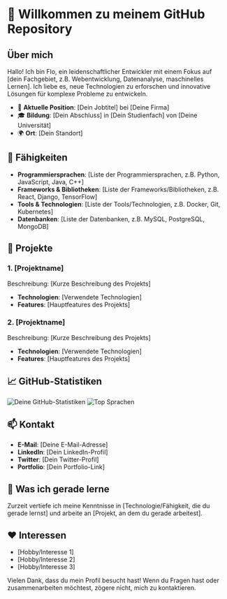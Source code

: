 # 👋 Willkommen zu meinem GitHub Repository

## Über mich

Hallo! Ich bin Flo, ein leidenschaftlicher Entwickler mit einem Fokus auf [dein Fachgebiet, z.B. Webentwicklung, Datenanalyse, maschinelles Lernen]. Ich liebe es, neue Technologien zu erforschen und innovative Lösungen für komplexe Probleme zu entwickeln.

- 💼 **Aktuelle Position**: [Dein Jobtitel] bei [Deine Firma]
- 🎓 **Bildung**: [Dein Abschluss] in [Dein Studienfach] von [Deine Universität]
- 🌍 **Ort**: [Dein Standort]

## 🌟 Fähigkeiten

- **Programmiersprachen**: [Liste der Programmiersprachen, z.B. Python, JavaScript, Java, C++]
- **Frameworks & Bibliotheken**: [Liste der Frameworks/Bibliotheken, z.B. React, Django, TensorFlow]
- **Tools & Technologien**: [Liste der Tools/Technologien, z.B. Docker, Git, Kubernetes]
- **Datenbanken**: [Liste der Datenbanken, z.B. MySQL, PostgreSQL, MongoDB]

## 🚀 Projekte

### 1. [Projektname]
Beschreibung: [Kurze Beschreibung des Projekts]
- **Technologien**: [Verwendete Technologien]
- **Features**: [Hauptfeatures des Projekts]

### 2. [Projektname]
Beschreibung: [Kurze Beschreibung des Projekts]
- **Technologien**: [Verwendete Technologien]
- **Features**: [Hauptfeatures des Projekts]

## 📈 GitHub-Statistiken

![Deine GitHub-Statistiken](https://github-readme-stats.vercel.app/api?username=Nightyonlyy&show_icons=true&theme=radical)
![Top Sprachen](https://github-readme-stats.vercel.app/api/top-langs/?username=Nightyonlyy&layout=compact&theme=radical)

## 📫 Kontakt

- **E-Mail**: [Deine E-Mail-Adresse]
- **LinkedIn**: [Dein LinkedIn-Profil]
- **Twitter**: [Dein Twitter-Profil]
- **Portfolio**: [Dein Portfolio-Link]

## 🌱 Was ich gerade lerne

Zurzeit vertiefe ich meine Kenntnisse in [Technologie/Fähigkeit, die du gerade lernst] und arbeite an [Projekt, an dem du gerade arbeitest].

## ❤️ Interessen

- [Hobby/Interesse 1]
- [Hobby/Interesse 2]
- [Hobby/Interesse 3]

Vielen Dank, dass du mein Profil besucht hast! Wenn du Fragen hast oder zusammenarbeiten möchtest, zögere nicht, mich zu kontaktieren.

